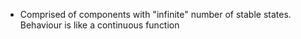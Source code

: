 - Comprised of components with "infinite" number of stable states. Behaviour is like a continuous function